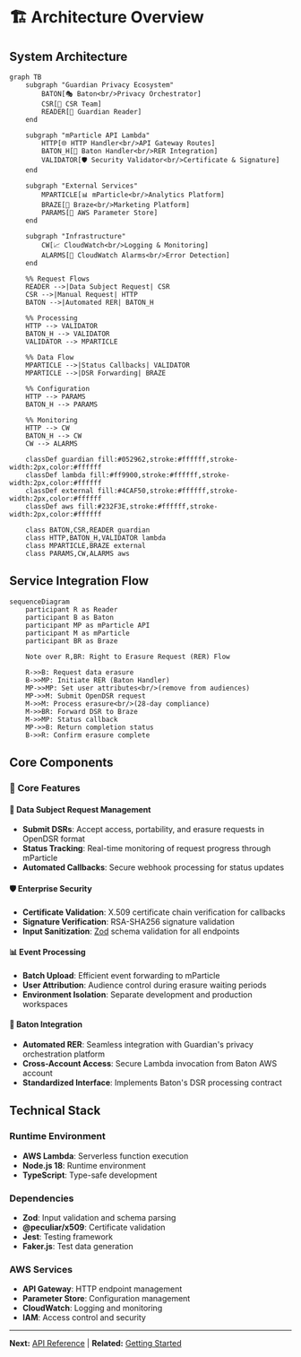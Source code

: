 # 🏗️ Architecture Overview

## System Architecture

```mermaid
graph TB
    subgraph "Guardian Privacy Ecosystem"
        BATON[🎭 Baton<br/>Privacy Orchestrator]
        CSR[👤 CSR Team]
        READER[📱 Guardian Reader]
    end
    
    subgraph "mParticle API Lambda"
        HTTP[🌐 HTTP Handler<br/>API Gateway Routes]
        BATON_H[🔄 Baton Handler<br/>RER Integration]
        VALIDATOR[🛡️ Security Validator<br/>Certificate & Signature]
    end
    
    subgraph "External Services"
        MPARTICLE[📊 mParticle<br/>Analytics Platform]
        BRAZE[📧 Braze<br/>Marketing Platform]
        PARAMS[🔧 AWS Parameter Store]
    end
    
    subgraph "Infrastructure"
        CW[📈 CloudWatch<br/>Logging & Monitoring]
        ALARMS[🚨 CloudWatch Alarms<br/>Error Detection]
    end

    %% Request Flows
    READER -->|Data Subject Request| CSR
    CSR -->|Manual Request| HTTP
    BATON -->|Automated RER| BATON_H
    
    %% Processing
    HTTP --> VALIDATOR
    BATON_H --> VALIDATOR
    VALIDATOR --> MPARTICLE
    
    %% Data Flow
    MPARTICLE -->|Status Callbacks| VALIDATOR
    MPARTICLE -->|DSR Forwarding| BRAZE
    
    %% Configuration
    HTTP --> PARAMS
    BATON_H --> PARAMS
    
    %% Monitoring
    HTTP --> CW
    BATON_H --> CW
    CW --> ALARMS

    classDef guardian fill:#052962,stroke:#ffffff,stroke-width:2px,color:#ffffff
    classDef lambda fill:#ff9900,stroke:#ffffff,stroke-width:2px,color:#ffffff
    classDef external fill:#4CAF50,stroke:#ffffff,stroke-width:2px,color:#ffffff
    classDef aws fill:#232F3E,stroke:#ffffff,stroke-width:2px,color:#ffffff
    
    class BATON,CSR,READER guardian
    class HTTP,BATON_H,VALIDATOR lambda
    class MPARTICLE,BRAZE external
    class PARAMS,CW,ALARMS aws
```

## Service Integration Flow

```mermaid
sequenceDiagram
    participant R as Reader
    participant B as Baton
    participant MP as mParticle API
    participant M as mParticle
    participant BR as Braze

    Note over R,BR: Right to Erasure Request (RER) Flow
    
    R->>B: Request data erasure
    B->>MP: Initiate RER (Baton Handler)
    MP->>MP: Set user attributes<br/>(remove from audiences)
    MP->>M: Submit OpenDSR request
    M->>M: Process erasure<br/>(28-day compliance)
    M->>BR: Forward DSR to Braze
    M->>MP: Status callback
    MP->>B: Return completion status
    B->>R: Confirm erasure complete
```

## Core Components

### 🔧 Core Features

#### 🎯 Data Subject Request Management
- **Submit DSRs**: Accept access, portability, and erasure requests in OpenDSR format
- **Status Tracking**: Real-time monitoring of request progress through mParticle
- **Automated Callbacks**: Secure webhook processing for status updates

#### 🛡️ Enterprise Security
- **Certificate Validation**: X.509 certificate chain verification for callbacks
- **Signature Verification**: RSA-SHA256 signature validation
- **Input Sanitization**: [Zod](https://zod.dev/) schema validation for all endpoints

#### 📊 Event Processing
- **Batch Upload**: Efficient event forwarding to mParticle
- **User Attribution**: Audience control during erasure waiting periods
- **Environment Isolation**: Separate development and production workspaces

#### 🔄 Baton Integration
- **Automated RER**: Seamless integration with Guardian's privacy orchestration platform
- **Cross-Account Access**: Secure Lambda invocation from Baton AWS account
- **Standardized Interface**: Implements Baton's DSR processing contract

## Technical Stack

### Runtime Environment
- **AWS Lambda**: Serverless function execution
- **Node.js 18**: Runtime environment
- **TypeScript**: Type-safe development

### Dependencies
- **Zod**: Input validation and schema parsing
- **@peculiar/x509**: Certificate validation
- **Jest**: Testing framework
- **Faker.js**: Test data generation

### AWS Services
- **API Gateway**: HTTP endpoint management
- **Parameter Store**: Configuration management
- **CloudWatch**: Logging and monitoring
- **IAM**: Access control and security

---

**Next:** [API Reference](api/README.md) | **Related:** [Getting Started](guides/getting-started.md)
